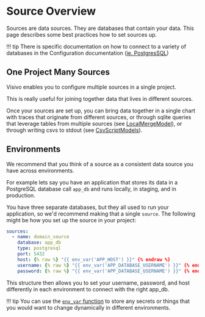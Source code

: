 # Source Overview
Sources are data sources. They are databases that contain your data. This page describes some best practices how to set sources up. 

!!! tip
    There is specific documentation on how to connect to a variety of databases in the Configuration documentation ([ie. PostgresSQL](/../reference/configuration/sources/PostgresqlSource/))

## One Project Many Sources
Visivo enables you to configure multiple sources in a single project. 

This is really useful for joining together data that lives in different sources. 

Once your sources are set up, you can bring data together in a single chart with traces that originate from different sources, or through sqlite queries that leverage tables from multiple sources (see [LocalMergeModel](/../reference/configuration/Models/LocalMergeModel/)), or through writing csvs to stdout (see [CsvScriptModels](/../reference/configuration/Models/CsvScriptModel/)).


## Environments 
We recommend that you think of a source as a consistent data source you have across environments.  

For example lets say you have an application that stores its data in a PostgreSQL database call `app_db` and runs locally, in staging, and in production. 

You have three separate databases, but they all used to run your application, so we'd recommend making that a single `source`. The following might be how you set up the source in your project:

``` yaml
sources:
  - name: domain_source
    database: app_db
    type: postgresql
    port: 5432
    host: {% raw %} "{{ env_var('APP_HOST') }}" {% endraw %}
    username: {% raw %} "{{ env_var('APP_DATABASE_USERNAME') }}" {% endraw %}
    password: {% raw %} "{{ env_var('APP_DATABASE_USERNAME') }}" {% endraw %}
```

This structure then allows you to set your username, password, and host differently in each environment to connect with the right app_db. 

!!! tip 
    You can use the [`env_var` function](/../reference/functions/jinja/macros/#environment-variables-env_var) to store any secrets or things that you would want to change dynamically in different environments. 
